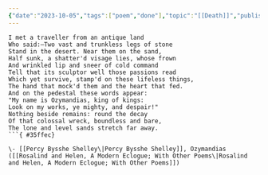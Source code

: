 ```yaml
---
{"date":"2023-10-05","tags":["poem","done"],"topic":"[[Death]]","publish":true,"PassFrontmatter":true}
---
```


```elite
I met a traveller from an antique land  
Who said:—Two vast and trunkless legs of stone  
Stand in the desert. Near them on the sand,  
Half sunk, a shatter'd visage lies, whose frown  
And wrinkled lip and sneer of cold command  
Tell that its sculptor well those passions read  
Which yet survive, stamp'd on these lifeless things,  
The hand that mock'd them and the heart that fed.  
And on the pedestal these words appear:  
"My name is Ozymandias, king of kings:  
Look on my works, ye mighty, and despair!"  
Nothing beside remains: round the decay  
Of that colossal wreck, boundless and bare,  
The lone and level sands stretch far away.
```{ #35ffec}

\- [[Percy Bysshe Shelley\|Percy Bysshe Shelley]], Ozymandias ([[Rosalind and Helen, A Modern Eclogue; With Other Poems\|Rosalind and Helen, A Modern Eclogue; With Other Poems]])